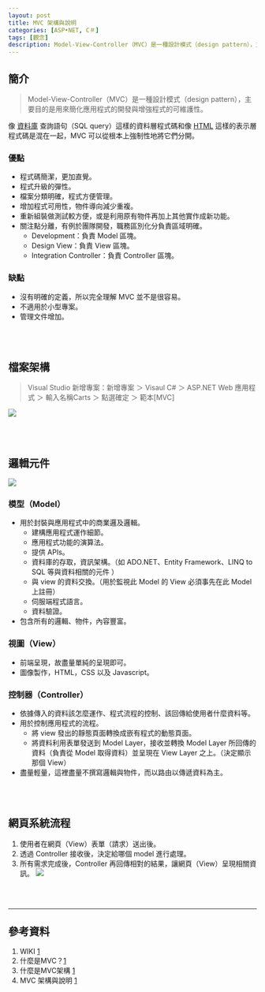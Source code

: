```yaml
---
layout: post
title: MVC 架構與說明
categories: [ASP•NET, C＃]
tags: [觀念]
description: Model-View-Controller（MVC）是一種設計模式（design pattern），主要目的是用來簡化應用程式的開發與增強程式的可維護性...
---
```



## 簡介
> Model-View-Controller（MVC）是一種設計模式（design pattern），主要目的是用來簡化應用程式的開發與增強程式的可維護性。

像 [資料庫](https://zh.wikipedia.org/wiki/%E6%95%B0%E6%8D%AE%E5%BA%93) 查詢語句（SQL query）這樣的資料層程式碼和像 [HTML](https://zh.wikipedia.org/wiki/HTML) 這樣的表示層程式碼是混在一起，MVC 可以從根本上強制性地將它們分開。

### 優點
- 程式碼簡潔，更加直覺。
- 程式升級的彈性。
- 檔案分類明確，程式方便管理。
- 增加程式可用性，物件導向減少重複。
- 重新組裝做測試較方便，或是利用原有物件再加上其他實作成新功能。
- 關注點分離，有例於團隊開發，職務區別化分負責區域明確。
  - Development：負責 Model 區塊。
  - Design View：負責 View 區塊。
  - Integration Controller：負責 Controller 區塊。
  
### 缺點
- 沒有明確的定義，所以完全理解 MVC 並不是很容易。
- 不適用於小型專案。
- 管理文件增加。

<br/><br/>


## 檔案架構
> Visual Studio 新增專案：新增專案 ＞ Visaul C# ＞ ASP.NET Web 應用程式 ＞ 輸入名稱Carts ＞ 點選確定 ＞ 範本[MVC]

![](https://s3.amazonaws.com/notejoy/note_images/131288.1.%E6%93%B7%E5%8F%96.PNG)

<br/><br/>

## 邏輯元件
![](https://progressbar.tw/uploads/ckeditor/pictures/1074/content_DotNetMVC.jpg)

### 模型（Model）
- 用於封裝與應用程式中的商業邏及邏輯。
  - 建構應用程式運作細節。
  - 應用程式功能的演算法。
  - 提供 APIs。
  - 資料庫的存取，資訊架構。（如 ADO.NET、Entity Framework、LINQ to SQL 等與資料相關的元件 ）
  - 與 view 的資料交換。（用於監視此 Model 的 View 必須事先在此 Model 上註冊）
  - 伺服端程式語言。
  - 資料驗證。
- 包含所有的邏輯、物件，內容豐富。

### 視圖（View）
- 前端呈現，故盡量單純的呈現即可。
- 圖像製作，HTML，CSS 以及 Javascript。

### 控制器（Controller）
- 依據傳入的資料該怎麼運作、程式流程的控制、該回傳給使用者什麼資料等。
- 用於控制應用程式的流程。
  - 將 view 發出的靜態頁面轉換成嵌有程式的動態頁面。
  - 將資料利用表單發送到 Model Layer，接收並轉換 Model Layer 所回傳的資料（負責從 Model 取得資料）並呈現在 View Layer 之上。（決定顯示那個 View）
- 盡量輕量，這裡盡量不撰寫邏輯與物件，而以路由以傳遞資料為主。

<br/><br/>

## 網頁系統流程
1.  使用者在網頁（View）表單（請求）送出後。
2.  透過 Controller 接收後，決定給哪個 model 進行處理。
3.  所有需求完成後，Controller 再回傳相對的結果，讓網頁（View）呈現相關資訊。
![](https://2.bp.blogspot.com/-YUWtsOlOtQY/Vz58E8CMBOI/AAAAAAAAbiQ/eXGYjaWnA9kDZZ0ESTeMiuJy2a__ZVdwQCLcB/s640/001.png)

<br/><br/>



***
## 參考資料
1.  WIKI [1](https://zh.wikipedia.org/wiki/MVC)
2.  什麼是MVC？[1](https://ithelp.ithome.com.tw/articles/10191216)
3.  什麼是MVC架構 [1](https://progressbar.tw/posts/95)
4.  MVC 架構與說明 [1](https://dotblogs.com.tw/dog0416/2016/05/20/131644)
